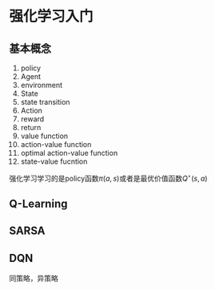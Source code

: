 # 强化学习入门



## 基本概念

1. policy
2. Agent
3. environment
4. State
5. state transition
6. Action
7. reward
8. return
9. value function
10. action-value function
11. optimal action-value function
12. state-value fucntion



强化学习学习的是policy函数$\pi\left(a,s\right)$或者是最优价值函数$Q^{\star}\left(s,a\right)$



## Q-Learning





## SARSA





## DQN





同策略，异策略